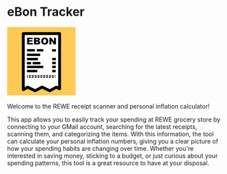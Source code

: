 # eBon Tracker

![icon](/assets/icon.png)

Welcome to the REWE receipt scanner and personal inflation calculator!

This app allows you to easily track your spending at REWE grocery store by connecting to your GMail account, searching for the latest receipts, scanning them, and categorizing the items. With this information, the tool can calculate your personal inflation numbers, giving you a clear picture of how your spending habits are changing over time. Whether you're interested in saving money, sticking to a budget, or just curious about your spending patterns, this tool is a great resource to have at your disposal.